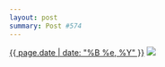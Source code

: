 ```yaml
---
layout: post
summary: Post #574
---
```


<p>
  <time><a href="/574">{{ page.date | date: "%B %e, %Y" }}</a></time>
  <a href="/574"><img src="{{ site.assets_url }}/574-640.jpg" srcset="{{ site.assets_url }}/574-320.jpg 320w, {{ site.assets_url }}/574-640.jpg 640w, {{ site.assets_url }}/574-960.jpg 960w, {{ site.assets_url }}/574-1280.jpg 1280w" sizes="(min-width: 700px) 50vw, calc(100vw - 2rem)" /></a>
</p>
